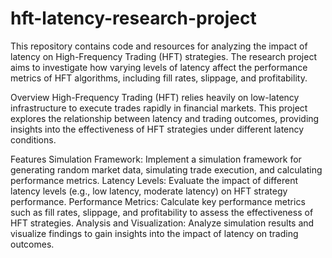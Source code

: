 # hft-latency-research-project 

This repository contains code and resources for analyzing the impact of latency on High-Frequency Trading (HFT) strategies. The research project aims to investigate how varying levels of latency affect the performance metrics of HFT algorithms, including fill rates, slippage, and profitability.

Overview
High-Frequency Trading (HFT) relies heavily on low-latency infrastructure to execute trades rapidly in financial markets. This project explores the relationship between latency and trading outcomes, providing insights into the effectiveness of HFT strategies under different latency conditions.

Features
Simulation Framework: Implement a simulation framework for generating random market data, simulating trade execution, and calculating performance metrics.
Latency Levels: Evaluate the impact of different latency levels (e.g., low latency, moderate latency) on HFT strategy performance.
Performance Metrics: Calculate key performance metrics such as fill rates, slippage, and profitability to assess the effectiveness of HFT strategies.
Analysis and Visualization: Analyze simulation results and visualize findings to gain insights into the impact of latency on trading outcomes.